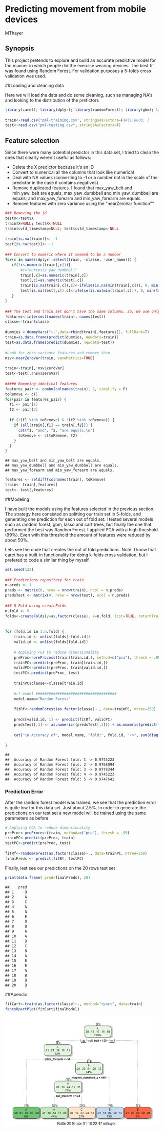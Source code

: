 # Predicting movement from mobile devices
MThayer  

## Synopsis

This project pretends to explore and build an accurate predictive model for the manner in which people did the exercise wearing devices. The best fit was found using Random Forest. For validation purposes a 5-folds cross validation was used. 


##Loading and cleaning data

Here we will load the data and do some cleaning, such as managing NA's and looking to the distribution of the prefictors


```r
library(caret); library(dplyr); library(randomForest); library(gbm); library(lubridate); library(glmnet); library(stringr); library(randomForest); library(rpart); library(rattle)

train<-read.csv("pml-training.csv", stringsAsFactors=F)#[1:8000, ]
test<-read.csv("pml-testing.csv", stringsAsFactors=F)
```

## Feature selection

Since there were many potential predictor in this data set, I tried to clean the ones that clearly weren't useful as follows: 
* Delete the X predictor because it's an ID
* Convert to numerical all the columns that look like numerical
* Deal with NA values (converting to -1 or a number not in the scale of the predictor in the case it contains negatives)
* Remove duplicated features. I found that max_yaw_belt and min_yaw_belt are equals; max_yaw_dumbbell and min_yaw_dumbbell are equals; and max_yaw_forearm and min_yaw_forearm are equals.
* Remove features with zero variance using the "nearZeroVar function""


```r
### Removing the id
testX<-test$X
train$X=NULL; test$X<-NULL
train$cvtd_timestamp=NULL; test$cvtd_timestamp<-NULL

train[is.na(train)]<- -1
test[is.na(test)]<- -1

### Convert to numeric where it seemed to be a number
for(c in names(dplyr::select(train, -classe, -user_name))) {
   if(!is.numeric(train[,c])){
       #c="kurtosis_yaw_dumbbell"
       train[,c]=as.numeric(train[,c])
       test[,c]=as.numeric(test[,c])
       train[is.na(train[,c]),c]<-ifelse(is.na(min(train[,c])), 0, min(train[,c]))-1
       test[is.na(test[,c]),c]<-ifelse(is.na(min(train[,c])), 0, min(train[,c]))-1
   }
}

### The test and train set don't have the same columns. So, we use only the one that match
features<-intersect(names(train), names(test))
classe<-train$classe

dummies = dummyVars("~.",data=rbind(train[,features]), fullRank=T)
train=as.data.frame(predict(dummies, newdata=train))
test=as.data.frame(predict(dummies, newdata=test))

#Look for zero variance features and remove them
nsv<-nearZeroVar(train, saveMetrics=TRUE)

train<-train[,!nsv$zeroVar]
test<-test[,!nsv$zeroVar]

##### Removing identical features
features_pair <- combn(colnames(train), 2, simplify = F)
toRemove <- c()
for(pair in features_pair) {
  f1 <- pair[1]
  f2 <- pair[2]
  
  if (!(f1 %in% toRemove) & !(f2 %in% toRemove)) {
    if (all(train[,f1] == train[,f2])) {
      cat(f1, "and", f2, "are equals.\n")
      toRemove <- c(toRemove, f2)
    }
  }
}
```

```
## max_yaw_belt and min_yaw_belt are equals.
## max_yaw_dumbbell and min_yaw_dumbbell are equals.
## max_yaw_forearm and min_yaw_forearm are equals.
```

```r
features <- setdiff(colnames(train), toRemove)
train<- train[,features]
test<- test[,features]
```

##Modeling

I have built the models using the features selected in the previous section. The strategy here consisted on splitting our train set in 5-folds, and generating one prediction for each out of fold set. I tested several models such as random forest, gbm, lasso and cart trees, but finally the one that performed the best was Random Forest. I applied PCA with a high threshold (99%). Even with this threshold the amount of features were reduced by about 50%. 

Lets see the code that creates the out of fold predictions.
Note: I know that caret has a built-in functionality for doing k-folds cross validation, but I prefered to code a similar thing by myself. 


```r
set.seed(123)

### Predictions repository for train
n.preds <- 1
preds <- matrix(0, nrow = nrow(train), ncol = n.preds)
predsTest <- matrix(0, nrow = nrow(test), ncol = n.preds)

### 5 Fold using createFolds
n.fold <- 5
folds<-createFolds(y=as.factor(classe), k=n.fold, list=TRUE, returnTrain = FALSE)


for (fold.id in 1:n.fold) {
    train.id <- unlist(folds[-fold.id])
    valid.id <- unlist(folds[fold.id])
    
    # Applying PCA to reduce dimensionality
    preProc<-preProcess(train[train.id,], method=c("pca"), thresh = .99)
    trainPC<-predict(preProc, train[train.id,])
    validPC<-predict(preProc, train[valid.id,])
    testPC<-predict(preProc, test)
  
    trainPC$classe<-classe[train.id]
    
    #rf model #####################################
    model.name="Random Forest"
    
    fitRf<-randomForest(as.factor(classe)~., data=trainPC, ntree=250)

    preds[valid.id, 1] <- predict(fitRf, validPC)
    predsTest[,1] <- as.numeric((predsTest[,1])) + as.numeric(predict(fitRf, testPC))
    
    cat("\n Accuracy of", model.name, "fold:", fold.id, "->", sum(diag(table(classe[valid.id], preds[valid.id, 1])))/sum(table(classe[valid.id], preds[valid.id, 1])))
    
}
```

```
## 
##  Accuracy of Random Forest fold: 1 -> 0.9745223
##  Accuracy of Random Forest fold: 2 -> 0.9768094
##  Accuracy of Random Forest fold: 3 -> 0.9778344
##  Accuracy of Random Forest fold: 4 -> 0.9745223
##  Accuracy of Random Forest fold: 5 -> 0.9747642
```

### Prediction Error
After the random forest model was trained, we see that the prediction error is quite low for this data set. Just about 2.5%. In order to generate the predictions on our test set a new model will be trained using the same parameters as before


```r
# Applying PCA to reduce dimensionality
preProc<-preProcess(train, method=c("pca"), thresh = .99)
trainPC<-predict(preProc, train)
testPC<-predict(preProc, test)

fitRf<-randomForest(as.factor(classe)~., data=trainPC, ntree=250)
finalPreds <- predict(fitRf, testPC)
```

Finally, lest see our predictions on the 20 rows test set

```r
print(data.frame( pred=finalPreds), 20)
```

```
##    pred
## 1     B
## 2     A
## 3     C
## 4     A
## 5     A
## 6     E
## 7     D
## 8     B
## 9     A
## 10    A
## 11    B
## 12    C
## 13    B
## 14    A
## 15    E
## 16    E
## 17    A
## 18    B
## 19    B
## 20    B
```


##Apendix


```r
fitCart<-train(as.factor(classe)~., method="rpart", data=train)
fancyRpartPlot(fitCart$finalModel)
```

![](project_predicting_movement_final_files/figure-html/apendix-1.png) 


